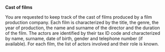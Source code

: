 **Cast of films**

You are requested to keep track of the cast of films produced by a film production company. Each film is 
characterized by the title, the genre, the year of production, the name and surname of the director and the duration of 
the film. The actors are identified by their tax ID code and characterized by name, surname, date of birth, gender and 
telephone number (if available). For each film, the list of actors involved and their role is known.